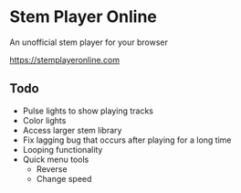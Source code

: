 # Stem Player Online
An unofficial stem player for your browser 

https://stemplayeronline.com

## Todo
* Pulse lights to show playing tracks
* Color lights
* Access larger stem library
* Fix lagging bug that occurs after playing for a long time
* Looping functionality
* Quick menu tools
  * Reverse
  * Change speed
